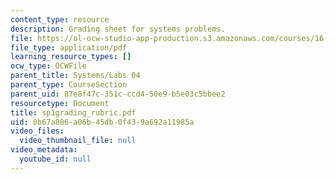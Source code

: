 ```yaml
---
content_type: resource
description: Grading sheet for systems problems.
file: https://ol-ocw-studio-app-production.s3.amazonaws.com/courses/16-01-unified-engineering-i-ii-iii-iv-fall-2005-spring-2006/0b67a806a06b45db0f439a692a11985a_sp1grading_rubric.pdf
file_type: application/pdf
learning_resource_types: []
ocw_type: OCWFile
parent_title: Systems/Labs 04
parent_type: CourseSection
parent_uid: 87e8f47c-351c-ccd4-50e9-b5e03c5bbee2
resourcetype: Document
title: sp1grading_rubric.pdf
uid: 0b67a806-a06b-45db-0f43-9a692a11985a
video_files:
  video_thumbnail_file: null
video_metadata:
  youtube_id: null
---
```

